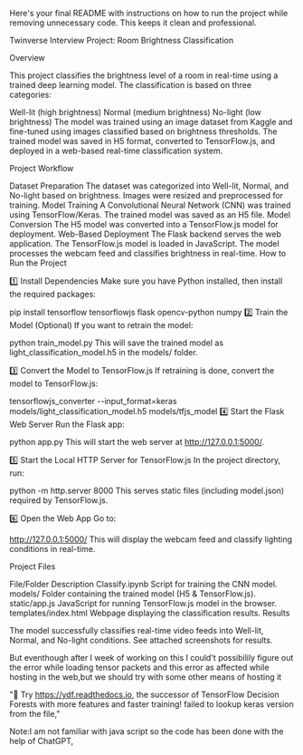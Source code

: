 Here's your final README with instructions on how to run the project while removing unnecessary code. This keeps it clean and professional.

Twinverse Interview Project: Room Brightness Classification

Overview

This project classifies the brightness level of a room in real-time using a trained deep learning model. The classification is based on three categories:

Well-lit (high brightness)
Normal (medium brightness)
No-light (low brightness)
The model was trained using an image dataset from Kaggle and fine-tuned using images classified based on brightness thresholds. The trained model was saved in H5 format, converted to TensorFlow.js, and deployed in a web-based real-time classification system.

Project Workflow

Dataset Preparation
The dataset was categorized into Well-lit, Normal, and No-light based on brightness.
Images were resized and preprocessed for training.
Model Training
A Convolutional Neural Network (CNN) was trained using TensorFlow/Keras.
The trained model was saved as an H5 file.
Model Conversion
The H5 model was converted into a TensorFlow.js model for deployment.
Web-Based Deployment
The Flask backend serves the web application.
The TensorFlow.js model is loaded in JavaScript.
The model processes the webcam feed and classifies brightness in real-time.
How to Run the Project

1️⃣ Install Dependencies
Make sure you have Python installed, then install the required packages:

pip install tensorflow tensorflowjs flask opencv-python numpy
2️⃣ Train the Model (Optional)
If you want to retrain the model:

python train_model.py
This will save the trained model as light_classification_model.h5 in the models/ folder.

3️⃣ Convert the Model to TensorFlow.js
If retraining is done, convert the model to TensorFlow.js:

tensorflowjs_converter --input_format=keras models/light_classification_model.h5 models/tfjs_model
4️⃣ Start the Flask Web Server
Run the Flask app:

python app.py
This will start the web server at http://127.0.0.1:5000/.

5️⃣ Start the Local HTTP Server for TensorFlow.js
In the project directory, run:

python -m http.server 8000
This serves static files (including model.json) required by TensorFlow.js.

6️⃣ Open the Web App
Go to:

http://127.0.0.1:5000/
This will display the webcam feed and classify lighting conditions in real-time.

Project Files

File/Folder	Description
Classify.ipynb	Script for training the CNN model.
models/	Folder containing the trained model (H5 & TensorFlow.js).
static/app.js	JavaScript for running TensorFlow.js model in the browser.
templates/index.html	Webpage displaying the classification results.
Results

The model successfully classifies real-time video feeds into Well-lit, Normal, and No-light conditions.
See attached screenshots for results.

But eventhough after I week of working on this I could't possibilily figure out the error while loading tensor packets and this error as affected while hosting in the web,but we should try with some other means of hosting it 


"🌲 Try https://ydf.readthedocs.io, the successor of TensorFlow Decision Forests with more features and faster training!
failed to lookup keras version from the file,"

Note:I am not familiar with java script so the code has been done with the help of ChatGPT,